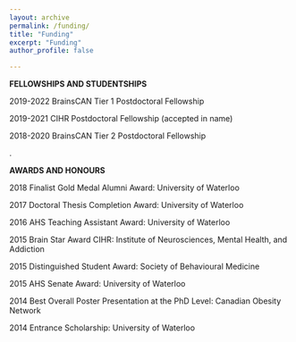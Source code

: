 ```yaml
---
layout: archive
permalink: /funding/
title: "Funding"
excerpt: "Funding"
author_profile: false

---
```



**FELLOWSHIPS AND STUDENTSHIPS**

2019-2022 BrainsCAN Tier 1 Postdoctoral Fellowship

2019-2021 CIHR Postdoctoral Fellowship (accepted in name)

2018-2020 BrainsCAN Tier 2 Postdoctoral Fellowship 

.

**AWARDS AND HONOURS**

2018 Finalist Gold Medal Alumni Award: University of Waterloo

2017 Doctoral Thesis Completion Award: University of Waterloo 

2016 AHS Teaching Assistant Award: University of Waterloo 

2015 Brain Star Award CIHR: Institute of Neurosciences, Mental Health, and Addiction

2015 Distinguished Student Award: Society of Behavioural Medicine 

2015 AHS Senate Award: University of Waterloo 

2014 Best Overall Poster Presentation at the PhD Level: Canadian Obesity Network 

2014 Entrance Scholarship: University of Waterloo 
